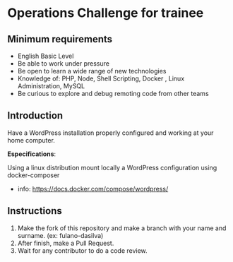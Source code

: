 # Operations Challenge for trainee

## Minimum requirements

* English Basic Level
* Be able to work under pressure
* Be open to learn a wide range of new technologies
* Knowledge of: PHP, Node, Shell Scripting, Docker , Linux Administration, MySQL
* Be curious to explore and debug remoting code from other teams

## Introduction

Have a WordPress installation properly configured and working at your home computer.

**Especifications**:

Using a linux distribution mount locally a WordPress configuration using  docker-composer 

* info:
https://docs.docker.com/compose/wordpress/

## Instructions

1. Make the fork of this repository and make a branch with your name and surname. (ex: fulano-dasilva)
2. After finish, make a Pull Request.
3. Wait for any contributor to do a code review.
